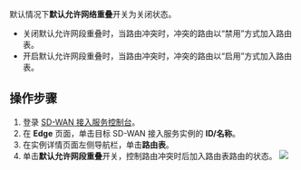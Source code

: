 默认情况下**默认允许网络重叠**开关为关闭状态。
- 关闭默认允许网段重叠时，当路由冲突时，冲突的路由以“禁用”方式加入路由表。
- 开启默认允许网段重叠时，当路由冲突时，冲突的路由以“启用”方式加入路由表。

## 操作步骤

1. 登录 [SD-WAN 接入服务控制台](https://console.cloud.tencent.com/sas/edge)。
2. 在 **Edge** 页面，单击目标 SD-WAN 接入服务实例的 **ID/名称**。
3. 在实例详情页面左侧导航栏，单击**路由表**。
4. 单击**默认允许网段重叠**开关，控制路由冲突时后加入路由表路由的状态。
![](https://main.qcloudimg.com/raw/68029ec10d0a58f74ee6fecfdcb923b7.png)
